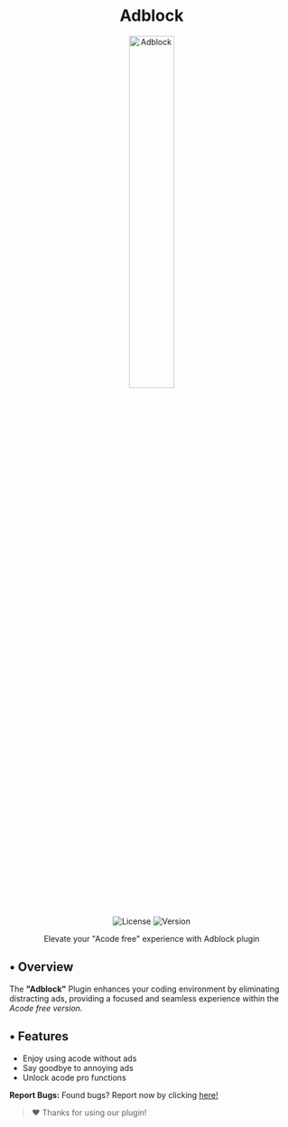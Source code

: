 
<div align="center">
  <h1>Adblock</h1>
</div>

<div align="center">
  <img alt="Adblock" src="https://cdn.discordapp.com/attachments/1128027443245105184/1143270560785252502/icon.png" width="40%" />
    <br>
  <img alt="License" src="https://img.shields.io/badge/License-Apache%202.0-red.svg"/>
  <img alt="Version" src="https://img.shields.io/badge/Latest%20version-V1.0.3-red"/>

  <p>Elevate your "Acode free" experience with Adblock plugin</p>
</div>

## • Overview

The <b>"Adblock"</b> Plugin enhances your coding environment by eliminating distracting ads, providing a focused and seamless experience within the <i>Acode free version.</i>

## • Features

- Enjoy using acode without ads 
- Say goodbye to annoying ads 
- Unlock acode pro functions

<strong>Report Bugs:</strong> Found bugs? Report now by clicking <a href="https://github.com/sebastianjnuwu/acode-plugins/issues">here!</a><br>

> ❤️ Thanks for using our plugin!